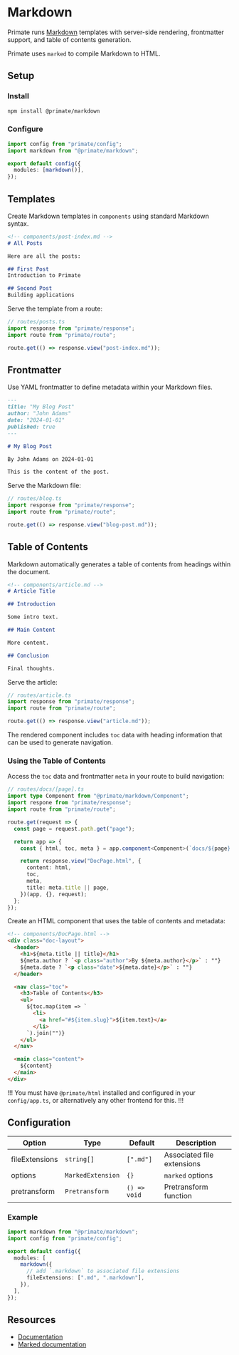 # Markdown

Primate runs [Markdown][Documentation] templates with server-side rendering,
frontmatter support, and table of contents generation.

Primate uses `marked` to compile Markdown to HTML.

## Setup

### Install

```bash
npm install @primate/markdown
```

### Configure

```ts
import config from "primate/config";
import markdown from "@primate/markdown";

export default config({
  modules: [markdown()],
});
```

## Templates

Create Markdown templates in `components` using standard Markdown syntax.

```md
<!-- components/post-index.md -->
# All Posts

Here are all the posts:

## First Post
Introduction to Primate

## Second Post
Building applications
```

Serve the template from a route:

```ts
// routes/posts.ts
import response from "primate/response";
import route from "primate/route";

route.get(() => response.view("post-index.md"));
```

## Frontmatter

Use YAML frontmatter to define metadata within your Markdown files.

```md
---
title: "My Blog Post"
author: "John Adams"
date: "2024-01-01"
published: true
---

# My Blog Post

By John Adams on 2024-01-01

This is the content of the post.
```

Serve the Markdown file:

```ts
// routes/blog.ts
import response from "primate/response";
import route from "primate/route";

route.get(() => response.view("blog-post.md"));
```

## Table of Contents

Markdown automatically generates a table of contents from headings within the
document.

```md
<!-- components/article.md -->
# Article Title

## Introduction

Some intro text.

## Main Content

More content.

## Conclusion

Final thoughts.
```

Serve the article:

```ts
// routes/article.ts
import response from "primate/response";
import route from "primate/route";

route.get(() => response.view("article.md"));
```

The rendered component includes `toc` data with heading information that can
be used to generate navigation.

### Using the Table of Contents

Access the `toc` data and frontmatter `meta` in your route to build navigation:

```ts
// routes/docs/[page].ts
import type Component from "@primate/markdown/Component";
import respone from "primate/response";
import route from "primate/route";

route.get(request => {
  const page = request.path.get("page");

  return app => {
    const { html, toc, meta } = app.component<Component>(`docs/${page}.md`);

    return response.view("DocPage.html", {
      content: html,
      toc,
      meta,
      title: meta.title || page,
    })(app, {}, request);
  };
});
```

Create an HTML component that uses the table of contents and metadata:

```html
<!-- components/DocPage.html -->
<div class="doc-layout">
  <header>
    <h1>${meta.title || title}</h1>
    ${meta.author ? `<p class="author">By ${meta.author}</p>` : ""}
    ${meta.date ? `<p class="date">${meta.date}</p>` : ""}
  </header>

  <nav class="toc">
    <h3>Table of Contents</h3>
    <ul>
      ${toc.map(item => `
        <li>
          <a href="#${item.slug}">${item.text}</a>
        </li>
      `).join("")}
    </ul>
  </nav>

  <main class="content">
    ${content}
  </main>
</div>
```

!!!
You must have `@primate/html` installed and configured in your `config/app.ts`,
or alternatively any other frontend for this.
!!!

## Configuration

| Option         | Type              | Default      | Description                |
| -------------- | ----------------- | ------------ | -------------------------- |
| fileExtensions | `string[]`        | `[".md"]`    | Associated file extensions |
| options        | `MarkedExtension` | `{}`         | `marked` options           |
| pretransform   | `Pretransform`    | `() => void` | Pretransform function      |

### Example

```ts
import markdown from "@primate/markdown";
import config from "primate/config";

export default config({
  modules: [
    markdown({
      // add `.markdown` to associated file extensions
      fileExtensions: [".md", ".markdown"],
    }),
  ],
});
```

## Resources

- [Documentation]
- [Marked documentation](https://marked.js.org)

[Documentation]: https://daringfireball.net/projects/markdown
